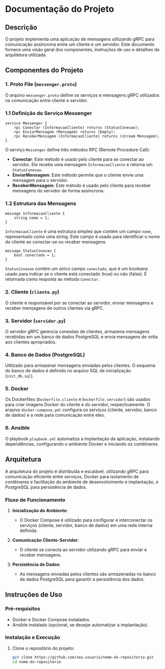 # Documentação do Projeto

## Descrição

O projeto implementa uma aplicação de mensagens utilizando gRPC para comunicação assíncrona entre um cliente e um servidor. Este documento fornece uma visão geral dos componentes, instruções de uso e detalhes da arquitetura utilizada.

## Componentes do Projeto

### 1. Proto File (`messenger.proto`)

O arquivo `messenger.proto` define os serviços e mensagens gRPC utilizados na comunicação entre cliente e servidor.

### 1.1 Definição do Serviço Messenger

```
service Messenger {
    rpc Conectar (InformacaoCliente) returns (StatusConexao);
    rpc EnviarMensagem (Mensagem) returns (Empty);
    rpc ReceberMensagem (InformacaoCliente) returns (stream Mensagem);
}
```

O serviço `Messenger` define três métodos RPC (Remote Procedure Call):

- **Conectar**: Este método é usado pelo cliente para se conectar ao servidor. Ele recebe uma mensagem `InformacaoCliente` e retorna um `StatusConexao`.
- **EnviarMensagem**: Este método permite que o cliente envie uma mensagem para o servidor.
- **ReceberMensagem**: Este método é usado pelo cliente para receber mensagens do servidor de forma assíncrona.

### 1.2 Estrutura das Mensagens

```
message InformacaoCliente {
    string nome = 1;
}
```
`InformacaoCliente` é uma estrutura simples que contém um campo `nome`, representado como uma string. Este campo é usado para identificar o nome do cliente ao conectar-se ou receber mensagens.

```
message StatusConexao {
    bool conectado = 1;
}
```

`StatusConexao` contém um único campo `conectado`, que é um booleano usado para indicar se o cliente está conectado (true) ou não (false). É retornada como resposta ao método `Conectar`.

### 2. Cliente (`cliente.py`)

O cliente é responsável por se conectar ao servidor, enviar mensagens e receber mensagens de outros clientes via gRPC.

### 3. Servidor (`servidor.py`)

O servidor gRPC gerencia conexões de clientes, armazena mensagens recebidas em um banco de dados PostgreSQL e envia mensagens de volta aos clientes apropriados.

### 4. Banco de Dados (PostgreSQL)

Utilizado para armazenar mensagens enviadas pelos clientes. O esquema do banco de dados é definido no arquivo SQL de inicialização (`init_db.sql`).

### 5. Docker

Os Dockerfiles (`Dockerfile.cliente` e `Dockerfile.servidor`) são usados para criar imagens Docker do cliente e do servidor, respectivamente. O arquivo `docker-compose.yml` configura os serviços (cliente, servidor, banco de dados) e a rede para comunicação entre eles.

### 6. Ansible

O playbook `playbook.yml` automatiza a implantação da aplicação, instalando dependências, configurando o ambiente Docker e iniciando os contêineres.

## Arquitetura

A arquitetura do projeto é distribuída e escalável, utilizando gRPC para comunicação eficiente entre serviços, Docker para isolamento de contêineres e facilitação do ambiente de desenvolvimento e implantação, e PostgreSQL para persistência de dados.

### Fluxo de Funcionamento

1. **Inicialização do Ambiente**:
   - O Docker Compose é utilizado para configurar e interconectar os serviços (cliente, servidor, banco de dados) em uma rede interna definida.

2. **Comunicação Cliente-Servidor**:
   - O cliente se conecta ao servidor utilizando gRPC para enviar e receber mensagens.

3. **Persistência de Dados**:
   - As mensagens enviadas pelos clientes são armazenadas no banco de dados PostgreSQL para garantir a persistência dos dados.

## Instruções de Uso

### Pré-requisitos

- Docker e Docker Compose instalados.
- Ansible instalado (opcional, se desejar automatizar a implantação).

### Instalação e Execução

1. Clone o repositório do projeto:

   ```bash
   git clone https://github.com/seu-usuario/nome-do-repositorio.git
   cd nome-do-repositorio
